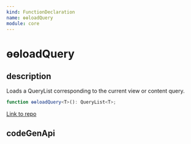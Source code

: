 ```yaml
---
kind: FunctionDeclaration
name: ɵɵloadQuery
module: core
---
```


# ɵɵloadQuery

## description

Loads a QueryList corresponding to the current view or content query.

```ts
function ɵɵloadQuery<T>(): QueryList<T>;
```

[Link to repo](https://github.com/timdeschryver/angular/blob/master/packages/core/src/render3/query.ts#L547-L549)

## codeGenApi
